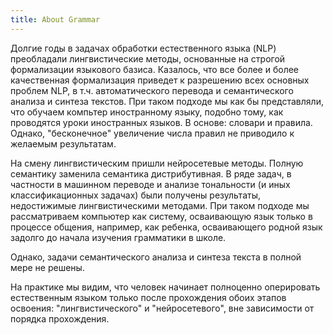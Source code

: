 ```yaml
---
title: About Grammar
---
```

Долгие годы в задачах обработки естественного языка (NLP) преобладали лингвистические методы, основанные на строгой формализации
языкового базиса. Казалось, что все более и более качественная формализация приведет к разрешению всех основных проблем NLP, в т.ч. 
автоматического перевода и семантического анализа и синтеза текстов. При таком подходе мы как бы представляли, что обучаем компьтер
иностранному языку, подобно тому, как проводятся уроки иностранных языков. В основе: словари и правила. Однако, 
"бесконечное" увеличение числа правил не приводило к желаемым результатам.

На смену лингвистическим пришли нейросетевые методы. Полную семантику заменила семантика дистрибутивная. 
В ряде задач, в частности в машинном переводе и анализе тональности (и иных классификационных задачах) были получены результаты, недостижимые лингвистическими методами. При таком подходе мы рассматриваем компьютер как систему, осваивающую язык только в процессе общения, например, как ребенка, осваивающего родной язык задолго до начала изучения грамматики в школе.

Однако, задачи семантического анализа и синтеза текста в полной мере не решены. 

На практике мы видим, что человек начинает полноценно оперировать естественным языком только после прохождения обоих этапов освоения: "лингвистического" и "нейросетевого", вне зависимости от порядка прохождения.
